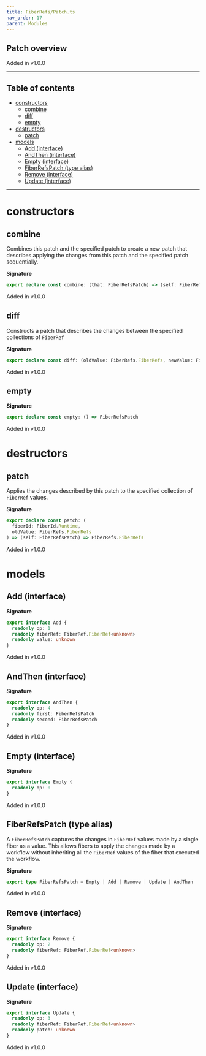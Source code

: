 ```yaml
---
title: FiberRefs/Patch.ts
nav_order: 17
parent: Modules
---
```


## Patch overview

Added in v1.0.0

---

<h2 class="text-delta">Table of contents</h2>

- [constructors](#constructors)
  - [combine](#combine)
  - [diff](#diff)
  - [empty](#empty)
- [destructors](#destructors)
  - [patch](#patch)
- [models](#models)
  - [Add (interface)](#add-interface)
  - [AndThen (interface)](#andthen-interface)
  - [Empty (interface)](#empty-interface)
  - [FiberRefsPatch (type alias)](#fiberrefspatch-type-alias)
  - [Remove (interface)](#remove-interface)
  - [Update (interface)](#update-interface)

---

# constructors

## combine

Combines this patch and the specified patch to create a new patch that
describes applying the changes from this patch and the specified patch
sequentially.

**Signature**

```ts
export declare const combine: (that: FiberRefsPatch) => (self: FiberRefsPatch) => FiberRefsPatch
```

Added in v1.0.0

## diff

Constructs a patch that describes the changes between the specified
collections of `FiberRef`

**Signature**

```ts
export declare const diff: (oldValue: FiberRefs.FiberRefs, newValue: FiberRefs.FiberRefs) => FiberRefsPatch
```

Added in v1.0.0

## empty

**Signature**

```ts
export declare const empty: () => FiberRefsPatch
```

Added in v1.0.0

# destructors

## patch

Applies the changes described by this patch to the specified collection
of `FiberRef` values.

**Signature**

```ts
export declare const patch: (
  fiberId: FiberId.Runtime,
  oldValue: FiberRefs.FiberRefs
) => (self: FiberRefsPatch) => FiberRefs.FiberRefs
```

Added in v1.0.0

# models

## Add (interface)

**Signature**

```ts
export interface Add {
  readonly op: 1
  readonly fiberRef: FiberRef.FiberRef<unknown>
  readonly value: unknown
}
```

Added in v1.0.0

## AndThen (interface)

**Signature**

```ts
export interface AndThen {
  readonly op: 4
  readonly first: FiberRefsPatch
  readonly second: FiberRefsPatch
}
```

Added in v1.0.0

## Empty (interface)

**Signature**

```ts
export interface Empty {
  readonly op: 0
}
```

Added in v1.0.0

## FiberRefsPatch (type alias)

A `FiberRefsPatch` captures the changes in `FiberRef` values made by a single
fiber as a value. This allows fibers to apply the changes made by a workflow
without inheriting all the `FiberRef` values of the fiber that executed the
workflow.

**Signature**

```ts
export type FiberRefsPatch = Empty | Add | Remove | Update | AndThen
```

Added in v1.0.0

## Remove (interface)

**Signature**

```ts
export interface Remove {
  readonly op: 2
  readonly fiberRef: FiberRef.FiberRef<unknown>
}
```

Added in v1.0.0

## Update (interface)

**Signature**

```ts
export interface Update {
  readonly op: 3
  readonly fiberRef: FiberRef.FiberRef<unknown>
  readonly patch: unknown
}
```

Added in v1.0.0
